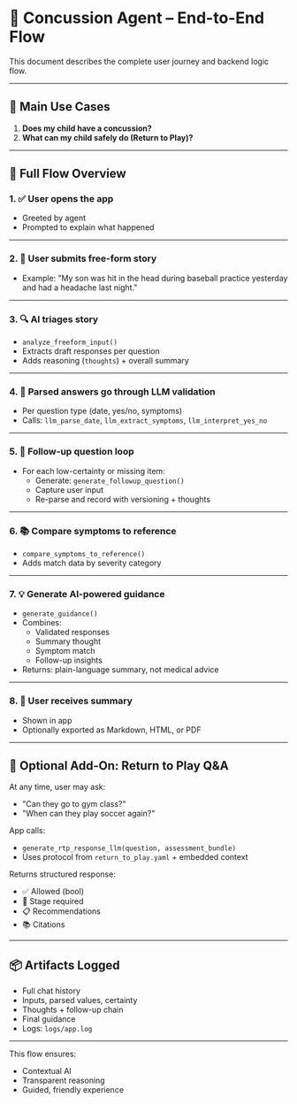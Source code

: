 # 🔄 Concussion Agent – End-to-End Flow

This document describes the complete user journey and backend logic flow.

---

## 🧠 Main Use Cases

1. **Does my child have a concussion?**
2. **What can my child safely do (Return to Play)?**

---

## 🔁 Full Flow Overview

### 1. ✅ User opens the app
- Greeted by agent
- Prompted to explain what happened

---

### 2. 📝 User submits free-form story
- Example: "My son was hit in the head during baseball practice yesterday and had a headache last night."

---

### 3. 🔍 AI triages story
- `analyze_freeform_input()`
- Extracts draft responses per question
- Adds reasoning (`thoughts`) + overall summary

---

### 4. 🧪 Parsed answers go through LLM validation
- Per question type (date, yes/no, symptoms)
- Calls: `llm_parse_date`, `llm_extract_symptoms`, `llm_interpret_yes_no`

---

### 5. 🧠 Follow-up question loop
- For each low-certainty or missing item:
  - Generate: `generate_followup_question()`
  - Capture user input
  - Re-parse and record with versioning + thoughts

---

### 6. 📚 Compare symptoms to reference
- `compare_symptoms_to_reference()`
- Adds match data by severity category

---

### 7. 💡 Generate AI-powered guidance
- `generate_guidance()`
- Combines:
  - Validated responses
  - Summary thought
  - Symptom match
  - Follow-up insights
- Returns: plain-language summary, not medical advice

---

### 8. 🧾 User receives summary
- Shown in app
- Optionally exported as Markdown, HTML, or PDF

---

## 🧠 Optional Add-On: Return to Play Q&A

At any time, user may ask:
- "Can they go to gym class?"
- "When can they play soccer again?"

App calls:
- `generate_rtp_response_llm(question, assessment_bundle)`
- Uses protocol from `return_to_play.yaml` + embedded context

Returns structured response:
- ✅ Allowed (bool)
- 📌 Stage required
- 📋 Recommendations
- 📚 Citations

---

## 📦 Artifacts Logged

- Full chat history
- Inputs, parsed values, certainty
- Thoughts + follow-up chain
- Final guidance
- Logs: `logs/app.log`

---

This flow ensures:
- Contextual AI
- Transparent reasoning
- Guided, friendly experience